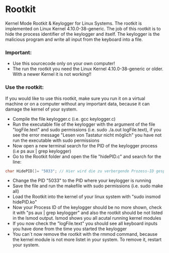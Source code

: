 # Rootkit
Kernel Mode Rootkit &amp; Keylogger for Linux Systems. The rootkit is implemented on Linux Kernel 4.10.0-38-generic.
The job of this rootkit is to hide the process identifier of the keylogger and itself. The keylogger is the malicious program and write all input from the keyboard into a file.

### Important:
* Use this sourcecode only on your own computer!
* The run the rootkit you need the Linux Kernel 4.10.0-38-generic or older. With a newer Kernel it is not working!!

### Use the rootkit:
If you would like to use this rootkit, make sure you run it on a virtual machine or on a computer without any important data, because it can damage the kernel of your system.
* Compile the file keylogger.c (i.e. gcc keylogger.c)
* Run the executable file of the keylogger with the argument of the file "logFile.text" and sudo permissions (i.e. sudo ./a.out logFile.text), if you see the error message "Lesen von Tastatur nicht möglich" you have not run the executable with sudo permissions
* Now open a new terminal search for the PID of the keylogger process (i.e ps aux | grep keylogger)
* Go to the Rootkit folder and open the file "hidePID.c" and search for the line: 
```C
char HidePID[]= "5033"; // Hier wird die zu verbergende Prozess-ID gespeichert
```
* Change the PID "5033" to the PID where your keylogger is running
* Save the file and run the makefile with sudo permissions (i.e. sudo make all)
* Load the Rootkit into the kernel of your linux system with "sudo insmod hidePID.ko"
* Now your Process ID of the keylogger should be no more shown, check it with "ps aux | grep keylogger" and also the rootkit should be not listed in the lsmod output. lsmod shows you all acutal running kernel modules
* If you now check the "logFile.text" you should see all keyboard inputs you have done from the time you started the keylogger
* You can´t now remove the rootkit with the rmmod command, because the kernel module is not more listet in your system. To remove it, restart your system.

